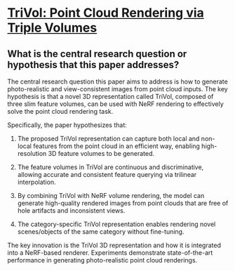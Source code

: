 # [TriVol: Point Cloud Rendering via Triple Volumes](https://arxiv.org/abs/2303.16485)

## What is the central research question or hypothesis that this paper addresses?

 The central research question this paper aims to address is how to generate photo-realistic and view-consistent images from point cloud inputs. The key hypothesis is that a novel 3D representation called TriVol, composed of three slim feature volumes, can be used with NeRF rendering to effectively solve the point cloud rendering task.

Specifically, the paper hypothesizes that:

1. The proposed TriVol representation can capture both local and non-local features from the point cloud in an efficient way, enabling high-resolution 3D feature volumes to be generated. 

2. The feature volumes in TriVol are continuous and discriminative, allowing accurate and consistent feature querying via trilinear interpolation.

3. By combining TriVol with NeRF volume rendering, the model can generate high-quality rendered images from point clouds that are free of hole artifacts and inconsistent views.

4. The category-specific TriVol representation enables rendering novel scenes/objects of the same category without fine-tuning.

The key innovation is the TriVol 3D representation and how it is integrated into a NeRF-based renderer. Experiments demonstrate state-of-the-art performance in generating photo-realistic point cloud renderings.
